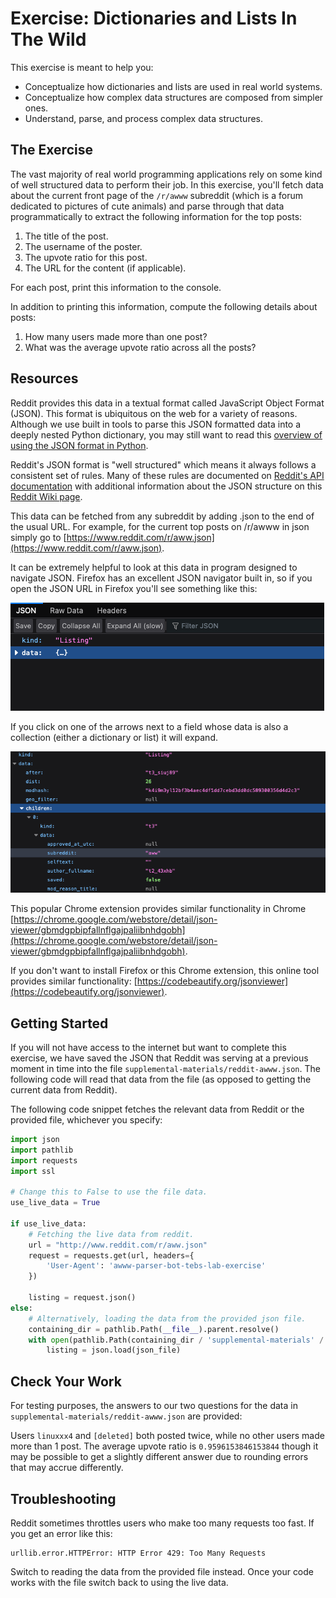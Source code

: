 # Exercise: Dictionaries and Lists In The Wild

This exercise is meant to help you:

* Conceptualize how dictionaries and lists are used in real world systems.
* Conceptualize how complex data structures are composed from simpler ones.
* Understand, parse, and process complex data structures.

## The Exercise

The vast majority of real world programming applications rely on some kind of well structured data to perform their job. In this exercise, you'll fetch data about the current front page of the `/r/awww` subreddit (which is a forum dedicated to pictures of cute animals) and parse through that data programmatically to extract the following information for the top posts:

1. The title of the post.
2. The username of the poster.
3. The upvote ratio for this post.
4. The URL for the content (if applicable).

For each post, print this information to the console.

In addition to printing this information, compute the following details about posts:

1. How many users made more than one post?
2. What was the average upvote ratio across all the posts?

## Resources

Reddit provides this data in a textual format called JavaScript Object Format (JSON). This format is ubiquitous on the web for a variety of reasons. Although we use built in tools to parse this JSON formatted data into a deeply nested Python dictionary, you may still want to read this [overview of using the JSON format in Python](https://realpython.com/python-json/).

Reddit's JSON format is "well structured" which means it always follows a consistent set of rules. Many of these rules are documented on [Reddit's API documentation](https://www.reddit.com/dev/api) with additional information about the JSON structure on this [Reddit Wiki page](https://github.com/reddit-archive/reddit/wiki/JSON).

This data can be fetched from any subreddit by adding .json to the end of the usual URL. For example, for the current top posts on /r/awww in json simply go to [https://www.reddit.com/r/aww.json](https://www.reddit.com/r/aww.json).

It can be extremely helpful to look at this data in program designed to navigate JSON. Firefox has an excellent JSON navigator built in, so if you open the JSON URL in Firefox you'll see something like this:

![](assets/firefox-json.png)

If you click on one of the arrows next to a field whose data is also a collection (either a dictionary or list) it will expand.

![](assets/firefox-json-expanded.png)

This popular Chrome extension provides similar functionality in Chrome [https://chrome.google.com/webstore/detail/json-viewer/gbmdgpbipfallnflgajpaliibnhdgobh](https://chrome.google.com/webstore/detail/json-viewer/gbmdgpbipfallnflgajpaliibnhdgobh). 

If you don't want to install Firefox or this Chrome extension, this online tool provides similar functionality: [https://codebeautify.org/jsonviewer](https://codebeautify.org/jsonviewer).

## Getting Started

If you will not have access to the internet but want to complete this exercise, we have saved the JSON that Reddit was serving at a previous moment in time into the file `supplemental-materials/reddit-awww.json`. The following code will read that data from the file (as opposed to getting the current data from Reddit).

The following code snippet fetches the relevant data from Reddit or the provided file, whichever you specify:

```python
import json
import pathlib
import requests
import ssl

# Change this to False to use the file data.
use_live_data = True

if use_live_data:
    # Fetching the live data from reddit.
    url = "http://www.reddit.com/r/aww.json"
    request = requests.get(url, headers={
        'User-Agent': 'awww-parser-bot-tebs-lab-exercise'
    })

    listing = request.json()
else:
    # Alternatively, loading the data from the provided json file.
    containing_dir = pathlib.Path(__file__).parent.resolve()
    with open(pathlib.Path(containing_dir / 'supplemental-materials' / 'reddit-aww.json')) as json_file:
        listing = json.load(json_file)
```

## Check Your Work

For testing purposes, the answers to our two questions for the data in `supplemental-materials/reddit-awww.json` are provided:

Users `linuxxx4` and `[deleted]` both posted twice, while no other users made more than 1 post. The average upvote ratio is `0.9596153846153844` though it may be possible to get a slightly different answer due to rounding errors that may accrue differently.

## Troubleshooting

Reddit sometimes throttles users who make too many requests too fast. If you get an error like this:

```
urllib.error.HTTPError: HTTP Error 429: Too Many Requests
```

Switch to reading the data from the provided file instead. Once your code works with the file switch back to using the live data.